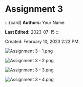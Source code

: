 # Assignment 3

:::{card}
**Authors:** Your Name

**Last Edited:** 2023-07-15
:::


Created: February 10, 2023 2:22 PM

![Assignment 3 - 1.png](Assignment_3_-_1.png)

![Assignment 3 - 2.png](Assignment_3_-_2.png)

![Assignment 3 - 3.png](Assignment_3_-_3.png)

![Assignment 3 - 4.png](Assignment_3_-_4.png)